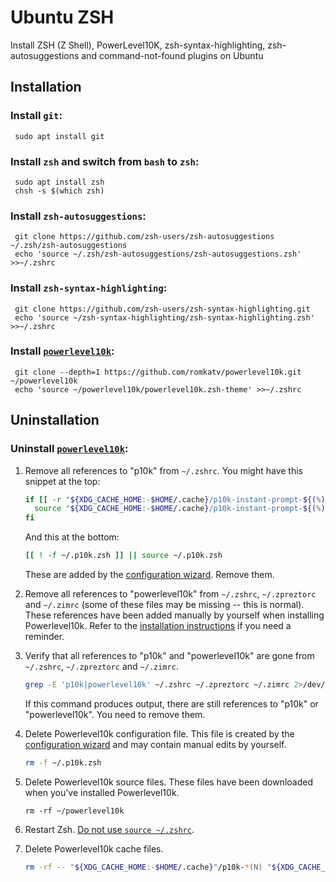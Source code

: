 # Ubuntu ZSH
Install ZSH (Z Shell), PowerLevel10K, zsh-syntax-highlighting, zsh-autosuggestions and command-not-found plugins on Ubuntu

## Installation

### Install `git`:
```
 sudo apt install git
```

### Install `zsh` and switch from `bash` to `zsh`:
```
 sudo apt install zsh
 chsh -s $(which zsh)
```
 
### Install `zsh-autosuggestions`:
```
 git clone https://github.com/zsh-users/zsh-autosuggestions ~/.zsh/zsh-autosuggestions
 echo 'source ~/.zsh/zsh-autosuggestions/zsh-autosuggestions.zsh' >>~/.zshrc
```

### Install `zsh-syntax-highlighting`:
```
 git clone https://github.com/zsh-users/zsh-syntax-highlighting.git
 echo 'source ~/zsh-syntax-highlighting/zsh-syntax-highlighting.zsh' >>~/.zshrc
```

### Install [`powerlevel10k`](https://github.com/romkatv/powerlevel10k):
```
 git clone --depth=1 https://github.com/romkatv/powerlevel10k.git ~/powerlevel10k
 echo 'source ~/powerlevel10k/powerlevel10k.zsh-theme' >>~/.zshrc
```


## Uninstallation

### Uninstall [`powerlevel10k`](https://github.com/romkatv/powerlevel10k):

1. Remove all references to "p10k" from `~/.zshrc`. You might have this snippet at the top:
   ```zsh
   if [[ -r "${XDG_CACHE_HOME:-$HOME/.cache}/p10k-instant-prompt-${(%):-%n}.zsh" ]]; then
     source "${XDG_CACHE_HOME:-$HOME/.cache}/p10k-instant-prompt-${(%):-%n}.zsh"
   fi
   ```
   And this at the bottom:
   ```zsh
   [[ ! -f ~/.p10k.zsh ]] || source ~/.p10k.zsh
   ```
   These are added by the [configuration wizard](#configuration-wizard). Remove them.
2. Remove all references to "powerlevel10k" from `~/.zshrc`, `~/.zpreztorc` and `~/.zimrc` (some
   of these files may be missing -- this is normal). These references have been added manually by
   yourself when installing Powerlevel10k. Refer to the [installation instructions](#installation)
   if you need a reminder.
3. Verify that all references to "p10k" and "powerlevel10k" are gone from `~/.zshrc`, `~/.zpreztorc`
   and `~/.zimrc`.
   ```zsh
   grep -E 'p10k|powerlevel10k' ~/.zshrc ~/.zpreztorc ~/.zimrc 2>/dev/null
   ```
   If this command produces output, there are still references to "p10k" or "powerlevel10k". You
   need to remove them.
4. Delete Powerlevel10k configuration file. This file is created by the
   [configuration wizard](#configuration-wizard) and may contain manual edits by yourself.
   ```zsh
   rm -f ~/.p10k.zsh
   ```
5. Delete Powerlevel10k source files. These files have been downloaded when you've installed
   Powerlevel10k.
   
   `rm -rf ~/powerlevel10k`

6. Restart Zsh. [Do not use `source ~/.zshrc`](#weird-things-happen-after-typing-source-zshrc).
7. Delete Powerlevel10k cache files.
   ```zsh
   rm -rf -- "${XDG_CACHE_HOME:-$HOME/.cache}"/p10k-*(N) "${XDG_CACHE_HOME:-$HOME/.cache}"/gitstatus
   ```
